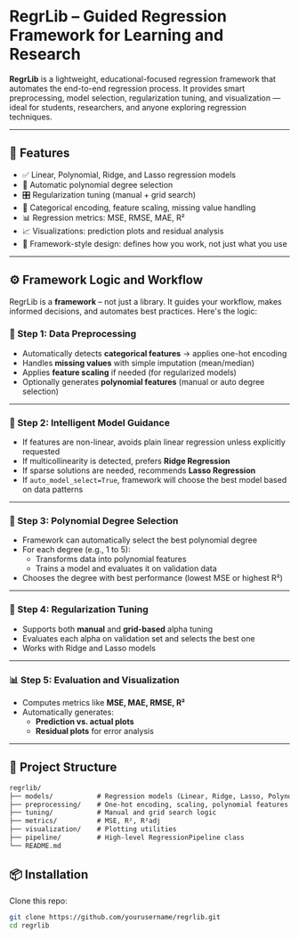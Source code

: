 # RegrLib – Guided Regression Framework for Learning and Research

**RegrLib** is a lightweight, educational-focused regression framework that automates the end-to-end regression process. It provides smart preprocessing, model selection, regularization tuning, and visualization — ideal for students, researchers, and anyone exploring regression techniques.

---

## 🚀 Features

- ✅ Linear, Polynomial, Ridge, and Lasso regression models
- 📐 Automatic polynomial degree selection
- 🎛️ Regularization tuning (manual + grid search)
- 🧼 Categorical encoding, feature scaling, missing value handling
- 📊 Regression metrics: MSE, RMSE, MAE, R²
- 📈 Visualizations: prediction plots and residual analysis
- 🧠 Framework-style design: defines how you work, not just what you use

---

## ⚙️ Framework Logic and Workflow

RegrLib is a **framework** – not just a library. It guides your workflow, makes informed decisions, and automates best practices. Here's the logic:

### 🔄 Step 1: Data Preprocessing

- Automatically detects **categorical features** → applies one-hot encoding
- Handles **missing values** with simple imputation (mean/median)
- Applies **feature scaling** if needed (for regularized models)
- Optionally generates **polynomial features** (manual or auto degree selection)

---

### 🧠 Step 2: Intelligent Model Guidance

- If features are non-linear, avoids plain linear regression unless explicitly requested
- If multicollinearity is detected, prefers **Ridge Regression**
- If sparse solutions are needed, recommends **Lasso Regression**
- If `auto_model_select=True`, framework will choose the best model based on data patterns

---

### 📐 Step 3: Polynomial Degree Selection

- Framework can automatically select the best polynomial degree
- For each degree (e.g., 1 to 5):
  - Transforms data into polynomial features
  - Trains a model and evaluates it on validation data
- Chooses the degree with best performance (lowest MSE or highest R²)

---

### 🧪 Step 4: Regularization Tuning

- Supports both **manual** and **grid-based** alpha tuning
- Evaluates each alpha on validation set and selects the best one
- Works with Ridge and Lasso models

---

### 📊 Step 5: Evaluation and Visualization

- Computes metrics like **MSE, MAE, RMSE, R²**
- Automatically generates:
  - **Prediction vs. actual plots**
  - **Residual plots** for error analysis

---

## 📁 Project Structure

```txt
regrlib/
├── models/           # Regression models (Linear, Ridge, Lasso, Polynomial)
├── preprocessing/    # One-hot encoding, scaling, polynomial features
├── tuning/           # Manual and grid search logic
├── metrics/          # MSE, R², R²adj
├── visualization/    # Plotting utilities
├── pipeline/         # High-level RegressionPipeline class
└── README.md
```
## 📦 Installation

Clone this repo:

```bash
git clone https://github.com/yourusername/regrlib.git
cd regrlib
```

